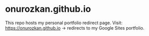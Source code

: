 # onurozkan.github.io
This repo hosts my personal portfolio redirect page.   Visit: https://onurozkan.github.io → redirects to my Google Sites portfolio.
